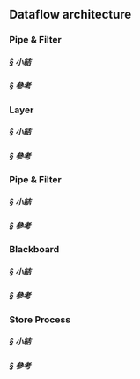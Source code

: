 ## Dataflow architecture

### Pipe & Filter

##### § 小結

##### § 參考

### Layer

##### § 小結

##### § 參考

### Pipe & Filter

##### § 小結

##### § 參考

### Blackboard

##### § 小結

##### § 參考

### Store Process

##### § 小結

##### § 參考
